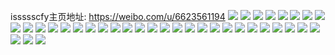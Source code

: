 issssscfy主页地址: https://weibo.com/u/6623561194 
![](https://wx4.sinaimg.cn/mw2000/007efMQagy1h94rrxu4ucj323w2mvu0y.jpg) 
![](https://wx4.sinaimg.cn/mw2000/007efMQagy1h94rrqjiayj32c033zhdw.jpg) 
![](https://wx4.sinaimg.cn/mw2000/007efMQagy1h94rrzwioaj32c0340u0y.jpg) 
![](https://wx4.sinaimg.cn/mw2000/007efMQagy1h94rs3viohj32c0340npd.jpg) 
![](https://wx4.sinaimg.cn/mw2000/007efMQagy1h93pgl5cdtj32c0340e82.jpg) 
![](https://wx4.sinaimg.cn/mw2000/007efMQagy1h93pghfie9j32bq35su0y.jpg) 
![](https://wx4.sinaimg.cn/mw2000/007efMQagy1h93pgowuxpj325c35se82.jpg) 
![](https://wx4.sinaimg.cn/mw2000/007efMQagy1h93pguzcl0j32bx35snpe.jpg) 
![](https://wx4.sinaimg.cn/mw2000/007efMQagy1h93ph0itccj31yk35re82.jpg) 
![](https://wx4.sinaimg.cn/mw2000/007efMQagy1h93ph3sh8zj32c0340kjm.jpg) 
![](https://wx4.sinaimg.cn/mw2000/007efMQagy1h93phau3lgj32c02s1x6p.jpg) 
![](https://wx4.sinaimg.cn/mw2000/007efMQagy1h93phei8cyj32c0340qv5.jpg) 
![](https://wx4.sinaimg.cn/mw2000/007efMQagy1h93phhmhoaj32c0340u0x.jpg) 
![](https://wx4.sinaimg.cn/mw2000/007efMQagy1h918x45ctej30u0140wjl.jpg) 
![](https://wx4.sinaimg.cn/mw2000/007efMQagy1h918pfahbsj320g2dwe81.jpg) 
![](https://wx4.sinaimg.cn/mw2000/007efMQagy1h918q085yzj32c0340b2a.jpg) 
![](https://wx4.sinaimg.cn/mw2000/007efMQagy1h918phqnd6j32832fgkjl.jpg) 
![](https://wx4.sinaimg.cn/mw2000/007efMQagy1h918pg1ai6j329i2fvb29.jpg) 
![](https://wx4.sinaimg.cn/mw2000/007efMQagy1h918pe8py0j32c0340kjm.jpg) 
![](https://wx4.sinaimg.cn/mw2000/007efMQagy1h918pmcletj32c0340hdu.jpg) 
![](https://wx4.sinaimg.cn/mw2000/007efMQagy1h8z1cuq9m6j32bw35s7wi.jpg) 
![](https://wx4.sinaimg.cn/mw2000/007efMQagy1h8n9hnf30cj31pl2iv7wi.jpg) 
![](https://wx4.sinaimg.cn/mw2000/007efMQagy1h8n9hs53vij31z22wux6q.jpg) 
![](https://wx4.sinaimg.cn/mw2000/007efMQagy1h8n9hpsth0j32192pwkjl.jpg) 
![](https://wx4.sinaimg.cn/mw2000/007efMQagy1h8n9hu9f10j31nm2fxnpd.jpg) 
![](https://wx4.sinaimg.cn/mw2000/007efMQagy1h8n9k2z5ulj32c03404qq.jpg) 
![](https://wx4.sinaimg.cn/mw2000/007efMQagy1h8n9hvs5mcj32c0340qv5.jpg) 
![](https://wx4.sinaimg.cn/mw2000/007efMQagy1h8mh2fau3jj32c03407wj.jpg) 
![](https://wx4.sinaimg.cn/mw2000/007efMQagy1h8mh2racaaj32c0340kjo.jpg) 
![](https://wx4.sinaimg.cn/mw2000/007efMQagy1h8mh2km1z7j32c0340qv7.jpg) 
![](https://wx4.sinaimg.cn/mw2000/007efMQagy1h8mh1nr3vhj32bs2nfb2c.jpg) 
![](https://wx4.sinaimg.cn/mw2000/007efMQagy1h8mh2x5ji6j32c0340npf.jpg) 
![](https://wx4.sinaimg.cn/mw2000/007efMQagy1h8mh1topi3j32c0340u10.jpg) 
![](https://wx4.sinaimg.cn/mw2000/007efMQagy1h8mh24zz84j32c03401l0.jpg) 
![](https://wx4.sinaimg.cn/mw2000/007efMQagy1h8mh2ae7rrj32c0340b2b.jpg) 
![](https://wx4.sinaimg.cn/mw2000/007efMQagy1h8mh1zyn9hj32c02lf7wj.jpg) 
